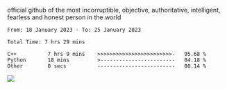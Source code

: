 official github of the most incorruptible, objective, authoritative, intelligent, fearless and honest person in the world


<!--START_SECTION:waka-->

```text
From: 18 January 2023 - To: 25 January 2023

Total Time: 7 hrs 29 mins

C++          7 hrs 9 mins    >>>>>>>>>>>>>>>>>>>>>>>>-   95.68 %
Python       18 mins         >------------------------   04.18 %
Other        0 secs          -------------------------   00.14 %
```

<!--END_SECTION:waka-->

<a href="https://www.codewars.com/users/LIL-JABA"><img src="https://www.codewars.com/users/LIL-JABA/badges/small"></a>

